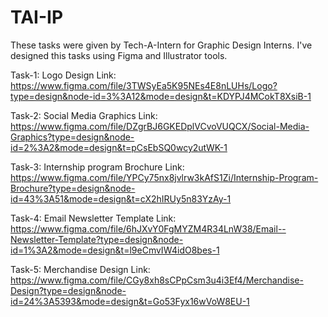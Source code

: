 # TAI-IP
These tasks were given by Tech-A-Intern for Graphic Design Interns. I've designed this tasks using Figma and Illustrator tools.

Task-1: Logo Design
Link:   https://www.figma.com/file/3TWSyEa5K95NEs4E8nLUHs/Logo?type=design&node-id=3%3A12&mode=design&t=KDYPJ4MCokT8XsiB-1

Task-2: Social Media Graphics
Link:   https://www.figma.com/file/DZgrBJ6GKEDplVCvoVUQCX/Social-Media-Graphics?type=design&node-id=2%3A2&mode=design&t=pCsEbSQ0wcy2utWK-1

Task-3: Internship program Brochure 
Link:   https://www.figma.com/file/YPCy75nx8jvlrw3kAfS1Zi/Internship-Program-Brochure?type=design&node-id=43%3A51&mode=design&t=cX2hIRUy5n83YzAy-1

Task-4: Email Newsletter Template
Link:   https://www.figma.com/file/6hJXvY0FgMYZM4R34LnW38/Email--Newsletter-Template?type=design&node-id=1%3A2&mode=design&t=l9eCmvIW4idO8bes-1

Task-5: Merchandise Design
Link:  https://www.figma.com/file/CGy8xh8sCPpCsm3u4i3Ef4/Merchandise-Design?type=design&node-id=24%3A5393&mode=design&t=Go53Fyx16wVoW8EU-1

